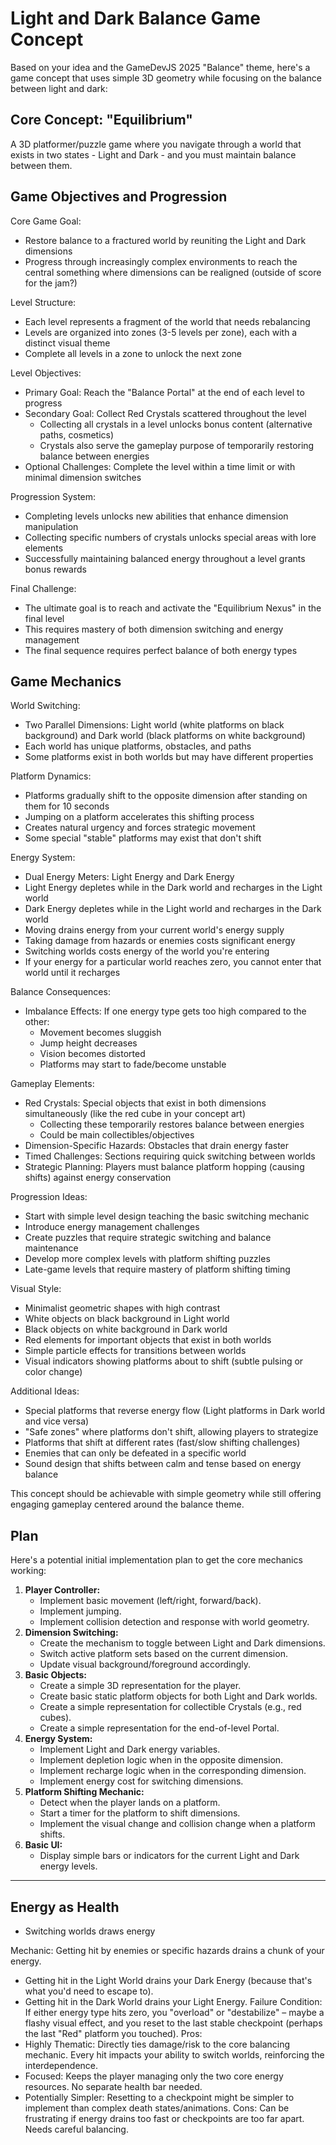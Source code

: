 # Light and Dark Balance Game Concept

Based on your idea and the GameDevJS 2025 "Balance" theme, here's a game concept that uses simple 3D geometry while focusing on the balance between light and dark:

## Core Concept: "Equilibrium"

A 3D platformer/puzzle game where you navigate through a world that exists in two states - Light and Dark - and you must maintain balance between them.

## Game Objectives and Progression

Core Game Goal:

- Restore balance to a fractured world by reuniting the Light and Dark dimensions
- Progress through increasingly complex environments to reach the central something where dimensions can be realigned (outside of score for the jam?)

Level Structure:

- Each level represents a fragment of the world that needs rebalancing
- Levels are organized into zones (3-5 levels per zone), each with a distinct visual theme
- Complete all levels in a zone to unlock the next zone

Level Objectives:

- Primary Goal: Reach the "Balance Portal" at the end of each level to progress
- Secondary Goal: Collect Red Crystals scattered throughout the level
  - Collecting all crystals in a level unlocks bonus content (alternative paths, cosmetics)
  - Crystals also serve the gameplay purpose of temporarily restoring balance between energies
- Optional Challenges: Complete the level within a time limit or with minimal dimension switches

Progression System:

- Completing levels unlocks new abilities that enhance dimension manipulation
- Collecting specific numbers of crystals unlocks special areas with lore elements
- Successfully maintaining balanced energy throughout a level grants bonus rewards

Final Challenge:

- The ultimate goal is to reach and activate the "Equilibrium Nexus" in the final level
- This requires mastery of both dimension switching and energy management
- The final sequence requires perfect balance of both energy types

## Game Mechanics

World Switching:

- Two Parallel Dimensions: Light world (white platforms on black background) and Dark world (black platforms on white background)
- Each world has unique platforms, obstacles, and paths
- Some platforms exist in both worlds but may have different properties

Platform Dynamics:

- Platforms gradually shift to the opposite dimension after standing on them for 10 seconds
- Jumping on a platform accelerates this shifting process
- Creates natural urgency and forces strategic movement
- Some special "stable" platforms may exist that don't shift

Energy System:

- Dual Energy Meters: Light Energy and Dark Energy
- Light Energy depletes while in the Dark world and recharges in the Light world
- Dark Energy depletes while in the Light world and recharges in the Dark world
- Moving drains energy from your current world's energy supply
- Taking damage from hazards or enemies costs significant energy
- Switching worlds costs energy of the world you're entering
- If your energy for a particular world reaches zero, you cannot enter that world until it recharges

Balance Consequences:

- Imbalance Effects: If one energy type gets too high compared to the other:
  - Movement becomes sluggish
  - Jump height decreases
  - Vision becomes distorted
  - Platforms may start to fade/become unstable

Gameplay Elements:

- Red Crystals: Special objects that exist in both dimensions simultaneously (like the red cube in your concept art)
  - Collecting these temporarily restores balance between energies
  - Could be main collectibles/objectives
- Dimension-Specific Hazards: Obstacles that drain energy faster
- Timed Challenges: Sections requiring quick switching between worlds
- Strategic Planning: Players must balance platform hopping (causing shifts) against energy conservation

Progression Ideas:

- Start with simple level design teaching the basic switching mechanic
- Introduce energy management challenges
- Create puzzles that require strategic switching and balance maintenance
- Develop more complex levels with platform shifting puzzles
- Late-game levels that require mastery of platform shifting timing

Visual Style:

- Minimalist geometric shapes with high contrast
- White objects on black background in Light world
- Black objects on white background in Dark world
- Red elements for important objects that exist in both worlds
- Simple particle effects for transitions between worlds
- Visual indicators showing platforms about to shift (subtle pulsing or color change)

Additional Ideas:

- Special platforms that reverse energy flow (Light platforms in Dark world and vice versa)
- "Safe zones" where platforms don't shift, allowing players to strategize
- Platforms that shift at different rates (fast/slow shifting challenges)
- Enemies that can only be defeated in a specific world
- Sound design that shifts between calm and tense based on energy balance

This concept should be achievable with simple geometry while still offering engaging gameplay centered around the balance theme.

## Plan

Here's a potential initial implementation plan to get the core mechanics working:

1. **Player Controller:**
    - Implement basic movement (left/right, forward/back).
    - Implement jumping.
    - Implement collision detection and response with world geometry.
2. **Dimension Switching:**
    - Create the mechanism to toggle between Light and Dark dimensions.
    - Switch active platform sets based on the current dimension.
    - Update visual background/foreground accordingly.
3. **Basic Objects:**
    - Create a simple 3D representation for the player.
    - Create basic static platform objects for both Light and Dark worlds.
    - Create a simple representation for collectible Crystals (e.g., red cubes).
    - Create a simple representation for the end-of-level Portal.
4. **Energy System:**
    - Implement Light and Dark energy variables.
    - Implement depletion logic when in the opposite dimension.
    - Implement recharge logic when in the corresponding dimension.
    - Implement energy cost for switching dimensions.
5. **Platform Shifting Mechanic:**
    - Detect when the player lands on a platform.
    - Start a timer for the platform to shift dimensions.
    - Implement the visual change and collision change when a platform shifts.
6. **Basic UI:**
    - Display simple bars or indicators for the current Light and Dark energy levels.

---

## Energy as Health

- Switching worlds draws energy

Mechanic: Getting hit by enemies or specific hazards drains a chunk of your energy.

- Getting hit in the Light World drains your Dark Energy (because that's what you'd need to escape to).
- Getting hit in the Dark World drains your Light Energy.
Failure Condition: If either energy type hits zero, you "overload" or "destabilize" – maybe a flashy visual effect, and you reset to the last stable checkpoint (perhaps the last "Red" platform you touched).
Pros:
- Highly Thematic: Directly ties damage/risk to the core balancing mechanic. Every hit impacts your ability to switch worlds, reinforcing the interdependence.
- Focused: Keeps the player managing only the two core energy resources. No separate health bar needed.
- Potentially Simpler: Resetting to a checkpoint might be simpler to implement than complex death states/animations.
Cons:
Can be frustrating if energy drains too fast or checkpoints are too far apart. Needs careful balancing.
